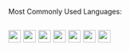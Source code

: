 
Most Commonly Used Languages:

<img src="https://upload.wikimedia.org/wikipedia/commons/thumb/c/c3/Python-logo-notext.svg/1869px-Python-logo-notext.svg.png" height=25 /> <img src="https://upload.wikimedia.org/wikipedia/commons/thumb/3/38/Jupyter_logo.svg/1200px-Jupyter_logo.svg.png" height=25 />  <img src="https://upload.wikimedia.org/wikipedia/commons/thumb/0/05/Scikit_learn_logo_small.svg/1200px-Scikit_learn_logo_small.svg.png" height=25 /> <img src="https://upload.wikimedia.org/wikipedia/commons/thumb/a/ae/Keras_logo.svg/1200px-Keras_logo.svg.png" height=25 />  <img src="https://upload.wikimedia.org/wikipedia/commons/thumb/a/ab/TensorFlow_logo.svg/1200px-TensorFlow_logo.svg.png" height=25 /> <img src="https://upload.wikimedia.org/wikipedia/commons/thumb/1/18/ISO_C%2B%2B_Logo.svg/306px-ISO_C%2B%2B_Logo.svg.png" height=25 /> <img src="https://upload.wikimedia.org/wikipedia/commons/thumb/8/82/Gnu-bash-logo.svg/216px-Gnu-bash-logo.svg.png" height=25 /> 
 ---
 
 
